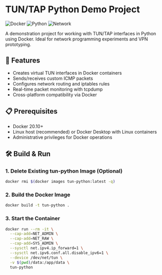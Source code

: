 # TUN/TAP Python Demo Project

![Docker](https://img.shields.io/badge/Docker-20.10%2B-blue)
![Python](https://img.shields.io/badge/Python-3.8%2B-green)
![Network](https://img.shields.io/badge/Network-TUN%2FTAP-orange)

A demonstration project for working with TUN/TAP interfaces in Python using Docker. Ideal for network programming experiments and VPN prototyping.

## 🌟 Features
- Creates virtual TUN interfaces in Docker containers
- Sends/receives custom ICMP packets
- Configures network routing and iptables rules
- Real-time packet monitoring with tcpdump
- Cross-platform compatibility via Docker

## 📋 Prerequisites
- Docker 20.10+
- Linux host (recommended) or Docker Desktop with Linux containers
- Administrative privileges for Docker operations

## 🛠️ Build & Run

### 1. Delete Existing tun-python Image (Optional)

```bash
docker rmi $(docker images tun-python:latest -q)
```

### 2. Build the Docker Image


```bash
docker build -t tun-python .
```

### 3. Start the Container

```bash
docker run --rm -it \
  --cap-add=NET_ADMIN \
  --cap-add=NET_RAW \
  --cap-add=SYS_ADMIN \
  --sysctl net.ipv4.ip_forward=1 \
  --sysctl net.ipv6.conf.all.disable_ipv6=1 \
  --device /dev/net/tun \
  -v $(pwd)/data:/app/data \
  tun-python
```